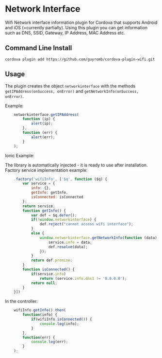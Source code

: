 Network Interface
=================

Wifi Network interface information plugin for Cordova that supports Android and iOS (=currently partially).
Using this plugin you can get information such as DNS, SSID, Gateway, IP Address, MAC Address etc.

## Command Line Install

    cordova plugin add https://github.com/guyromb/cordova-plugin-wifi.git

## Usage

The plugin creates the object `networkinterface` with the methods `getIPAddress(onSuccess, onError)` and `getNetworkInfo(onSuccess, onError)`.

Example:
```javascript
	networkinterface.getIPAddress(
		function (ip) {
			alert(ip); 
		},
		function (err) {
			alert(err); 
		}
	);
```

Ionic Example:

The library is automatically injected - it is ready to use after installation.
Factory service implementation example:
```javascript
	.factory('wifiInfo', ['$q', function ($q) {
		var service = {
			info: {},
			getInfo: getInfo,
			isConnected: isConnected
		};
		return service;
		function getInfo() {
			var def = $q.defer();
			if(!window.networkinterface) {
				def.reject("cannot access wifi interface");
			}
			else {
				window.networkinterface.getNetworkInfo(function (data) {
					service.info = data;
					def.resolve(data);
				});
			}
			return def.promise;
		}
		function isConnected() {
			if(service.info)
				return (service.info.dns1 != '0.0.0.0');
			return null;
		}
	}])
```
In the controller:
```javascript
	wifiInfo.getInfo().then(
		function(info) {
			if(wifiInfo.isConnected()) {
				console.log(info);
			}
		},
		function(err) {
			console.log(err);
		}
	);
```
